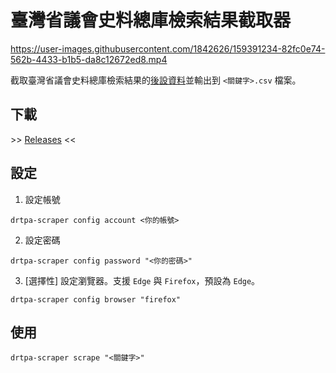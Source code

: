 # 臺灣省議會史料總庫檢索結果截取器

https://user-images.githubusercontent.com/1842626/159391234-82fc0e74-562b-4433-b1b5-da8c12672ed8.mp4

截取臺灣省議會史料總庫檢索結果的[後設資料](https://zh.wikipedia.org/zh-tw/%E5%85%83%E6%95%B0%E6%8D%AE)並輸出到 `<關鍵字>.csv` 檔案。

## 下載

\>\> [Releases](https://github.com/changyuheng/drtpa-scraper/releases) <<

## 設定

1. 設定帳號

```
drtpa-scraper config account <你的帳號>
```

2. 設定密碼

```
drtpa-scraper config password "<你的密碼>"
```

3. [選擇性] 設定瀏覽器。支援 `Edge` 與 `Firefox`，預設為 `Edge`。

```
drtpa-scraper config browser "firefox"
```

## 使用


```
drtpa-scraper scrape "<關鍵字>"
```

